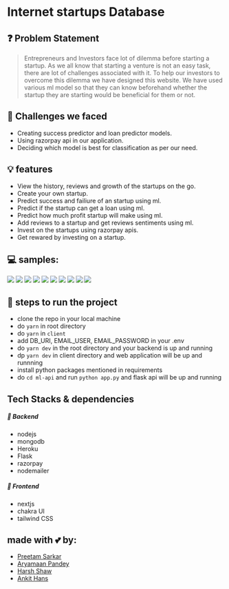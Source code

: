 # Internet startups Database

## ❓ Problem Statement
> Entrepreneurs and Investors face lot of dilemma before starting a startup. As we all know that starting a venture is not an easy task, there are lot of challenges associated with it. To help our investors to overcome this dilemma we have designed this website. We have used various ml model so that they can know beforehand whether the startup they are starting would be beneficial for them or not.

## 🤔 Challenges we faced
- Creating success predictor and loan predictor models.
- Using razorpay api in our application.
- Deciding which model is best for classification as per our need.

## 💡 features
- View the history, reviews and growth of the startups on the go.
- Create your own startup.
- Predict success and failiure of an startup using ml.
- Predict if the startup can get a loan using ml.
- Predict how much profit startup will make using ml.
- Add reviews to a startup and get reviews sentiments using ml.
- Invest on the startups using razorpay apis.
- Get rewared by investing on a startup.


## 💻 samples:
<img src="https://github.com/ankithans/isdb-startups/blob/main/mockups/home-page.jpg">
<img src="https://github.com/ankithans/isdb-startups/blob/main/mockups/loan-predictor.jpg">
<img src="https://github.com/ankithans/isdb-startups/blob/main/mockups/investment.jpg"> 
<img src="https://github.com/ankithans/isdb-startups/blob/main/mockups/payment-succesfful.jpg">
<img src="https://github.com/ankithans/isdb-startups/blob/main/mockups/give-rating.jpg">
<img src="https://github.com/ankithans/isdb-startups/blob/main/mockups/create-startup.jpg">
<img src="https://github.com/ankithans/isdb-startups/blob/main/mockups/loan-predictor.jpg">
<img src = "https://github.com/ankithans/isdb-startups/blob/main/mockups/success-predictor.jpg">
<img src="https://github.com/ankithans/isdb-startups/blob/main/mockups/profile-1.jpg">
<img src="https://github.com/ankithans/isdb-startups/blob/main/mockups/sign-up.jpg">


## 👣 steps to run the project
- clone the repo in your local machine
- do ```yarn``` in root directory
- do ```yarn``` in ```client```
- add DB_URI, EMAIL_USER, EMAIL_PASSWORD in your .env
- do ```yarn dev``` in the root directory and your backend is up and running
- dp ```yarn dev``` in client directory and web application will be up and runnning
- install python packages mentioned in requirements
- do ```cd ml-api``` and run ```python app.py``` and flask api will be up and running

## Tech Stacks & dependencies
##### 🤖 Backend
- nodejs
- mongodb
- Heroku
- Flask
- razorpay
- nodemailer

##### 🌟 Frontend
- nextjs
- chakra UI
- tailwind CSS

## made with 💕 by: 
- [Preetam Sarkar](https://github.com/Leoravoe)
- [Aryamaan Pandey](https://github.com/Aryamaan23)
- [Harsh Shaw](https://github.com/harshshaw)
- [Ankit Hans](https://github.com/ankithans)
